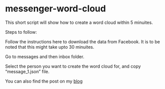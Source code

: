 # messenger-word-cloud
This short script will show how to create a word cloud within 5 minuites.

Steps to follow:

Follow the instructions here to download the data from Facebook. It is to be noted that this might take upto 30 minuites.

Go to messages and then inbox folder.

Select the person you want to create the word cloud for, and copy “message_1.json” file.

You can also find the post on my [blog](https://s3afroze.github.io/Word-Cloud-Project/)